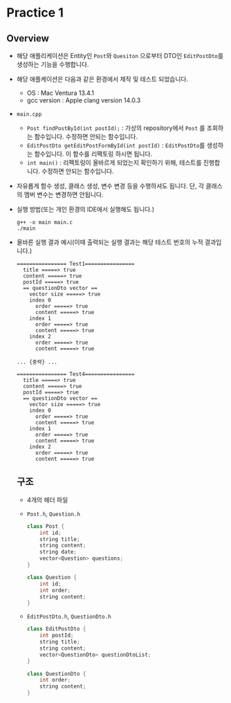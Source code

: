 # Practice 1



## Overview

- 해당 애플리케이션은 Entity인 `Post`와 `Quesiton` 으로부터 DTO인 `EditPostDto`를 생성하는 기능을 수행합니다.

- 해당 애플케이션은 다음과 같은 환경에서 제작 및 테스트 되었습니다.

  - OS : Mac Ventura 13.4.1
  - gcc version : Apple clang version 14.0.3

- `main.cpp`

  - `Post findPostById(int postId);` : 가상의 repository에서 `Post` 를 조회하는 함수입니다. 수정하면 안되는 함수입니다.
  - `EditPostDto getEditPostFormById(int postId)` : `EditPostDto`를 생성하는 함수입니다. 이 함수를 리팩토링 하시면 됩니다.
  - `int main()` : 리펙토링이 올바르게 되었는지 확인하기 위해, 테스트를 진행합니다. 수정하면 안되는 함수입니다.

- 자유롭게 함수 생성, 클래스 생성, 변수 변경 등을 수행하셔도 됩니다. 단, 각 클래스의 멤버 변수는 변경하면 안됩니다.

- 실행 방법(또는 개인 환경의 IDE에서 실행해도 됩니다.)

  ```shell
  g++ -o main main.c
  ./main
  ```

- 올바른 실행 결과 예시(이때 출력되는 실행 결과는 해당 테스트 번호의 누적 결과입니다.)

  ```
  ================ Test1================
    title =====> true
    content =====> true
    postId =====> true
    == questionDto vector ==
      vector size =====> true
      index 0
        order =====> true
        content =====> true
      index 1
        order =====> true
        content =====> true
      index 2
        order =====> true
        content =====> true
  
  ... {중략} ...
  
  ================ Test4================
    title =====> true
    content =====> true
    postId =====> true
    == questionDto vector ==
      vector size =====> true
      index 0
        order =====> true
        content =====> true
      index 1
        order =====> true
        content =====> true
      index 2
        order =====> true
        content =====> true
  ```

  

  ## 구조

  - 4개의 헤더 파일

  - `Post.h`, `Question.h`

    ```c++
    class Post {
        int id;
        string title;
        string content;
        string date;
        vector<Question> questions;
    }
    
    class Question {
        int id;
        int order;
        string content;
    }
    ```

  - `EditPostDto.h`, `QuestionDto.h`

    ```c++
    class EditPostDto {
        int postId;
        string title;
        string content;
        vector<QuestionDto> questionDtoList;
    }
    
    class QuestionDto {
        int order;
        string content;
    }
    ```

  ## 

  